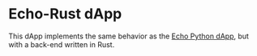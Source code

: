 # Echo-Rust dApp

This dApp implements the same behavior as the [Echo Python dApp](../echo-python/), but with a back-end written in Rust.

